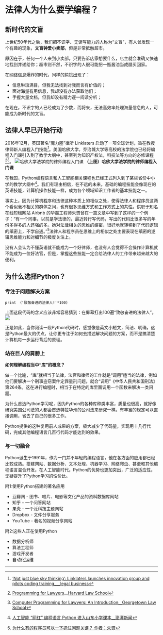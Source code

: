 

# 法律人为什么要学编程？


## 新时代的文盲

上世纪50年代之后，我们把不识字、无读写能力的人称为“文盲”，有人曾发现一个有趣的现象，**文盲钟爱小卖部**，但是非常抵触超市。

原因在于，任何一个人来到小卖部，只要告诉店家想要什么，店主就会准确又快速地找到并递给你；超市则不然，不识字的人很可能把一瓶酱油当成醋买回家。

在网络信息爆炸的时代，同样的尴尬出现了：
- 信息琳琅满目，但我无法找到对我而言有价值的；
- 面对海量有用信息，我却没有办法获取他们；
- 手握大量文档，但我却没有精力逐一阅读分析；

在现在，不识字的人已经成为了少数，而将来，无法高效率处理海量信息的人，可能成为新时代的文盲。


## 法律人早已开始行动

2016年12月，英国著名“魔力圈”律所 Linklaters 启动了一项全球计划，旨在教授律师新人编程入门技能[^3]。美国哈佛大学，乔治城大学等高校的法学院也已经将编程入门课引入到了教学大纲中，甚至列为知识产权法，科技法等方向的必修课程[^4][^5]。
![哈佛大学法学院的律师编程入门课](http://o6nu63qnj.bkt.clouddn.com/hwd.png)
**（上图）哈佛大学法学院的律师编程入门课**

在我国，Python编程语言和人工智能相关课程也已经正式列入到了某些省份中小学的教学大纲中[^6]。我们有理由相信，在不远的未来，基础的编程技能会像现在的英语技能，计算机操作技能一样，成为各个领域知识工作者的基本技能之一。

事实上，因为计算机程序和法律这种本质上的相似之处，使得法律人和程序员这两个看似毫不相关的群体之间，也有很多思维方式和工作方式上的共性。供职于知名在线短租网站 Airbnb 的华裔工程师朱赟曾在一篇文章中写到了这样的一个例子：“有一个同事，以前是学法律的，最近转行写代码，写出的代码比很多写的年份多得多的人还强的多。她对法律相关的思维的缜密，很好地就转移到了代码逻辑的缜密上，不学自通。”[^8]法律人和程序员在思维上的相似之处主要表现在缜密的逻辑思维能力和对细节的极度关注上。

没有人会认为不懂英语就不能成为一个好律师，也没有人会觉得不会操作计算机就不能成为一位好法官，但是，掌握这些技能一定会给法律人的工作带来越来越大的便利。




## 为什么选择Python？

### 专注于问题解决方案

    print （'致敬奋进的法律人!'*100)

上面这段代码的含义应该非常容易猜到：在屏幕打出100遍“致敬奋进的法律人”。
![](http://o6nu63qnj.bkt.clouddn.com/vscvsc4.png)

正是如此，当你阅读一段Python代码时，感觉像是英文小短文，简洁、明确，这是Python最大的优点，让你更专注于如何去描述解决问题的方案，而不是搞清楚计算机每一步运行背后的原理。

### 站在巨人的肩膀上
**如何理解编程当中“库”的概念？**

做一个比喻，“库”就相当于法律，法官和律师的工作就是“调用”适当的法律，例如他们要解决一个刑事盗窃案件定罪量刑问题，就会“调用”《中华人民共和国刑法》第264条。这在进行编程时，相当于在特定的库里面调用一个函数来解决一类问题。

为什么首选Python学习呢，因为Python的各种库种类丰富，质量也很高，就好像研究美国公司法的人都会首选特拉华州的公司法来研究一样。有丰富的规定可以直接调用，省去了自己的很多工作。

Python提供的这种复用前人成果的方案，极大减少了代码量，实现用十几行代码，完成其他编程语言几百行代码才能达到的效果。

### 与一切融合
Python诞生于1991年，作为一门并不年轻的编程语言，他在各方面的应用都已经比较成熟。搭建网站、数据分析、文本处理、机器学习、网络爬虫、甚至和其他编程语言混合开发，在人工智能时代，Python的优势也更加突出，广泛的适应性，无疑提升了Python学习的性价比。

附1:使用Python搭建的著名应用
- 豆瓣网 - 图书、唱片、电影等文化产品的资料数据库网站
- 知乎 - 一个问答网站
- 果壳 - 一个泛科技主题网站
- Dropbox - 文件分享服务
- YouTube - 著名的视频分享网站

附2:这些人正在使用Python
- 数据分析师
- 算法工程师
- 游戏开发者
- 自动化运维

---
[^1]: [Meet ‘Ross,’ the newly hired legal robot__Washington Post](https://www.washingtonpost.com/news/innovations/wp/2016/05/16/meet-ross-the-newly-hired-legal-robot/) 

[^2]: https://rossintelligence.com/ 

[^3]: [‘Not just blue sky thinking’: Linklaters launches innovation group and pilots coding training___legal business](https://www.legalbusiness.co.uk/blogs/not-just-blue-sky-thinking-linklaters-launches-innovation-group-and-pilots-coding-training/) 

[^4]: [Programming for Lawyers__Harvard Law School](http://hls.harvard.edu/academics/curriculum/catalog/default.aspx?o=71516) 

[^5]: [Computer Programming for Lawyers: An Introduction__Georgetown Law School](https://curriculum.law.georgetown.edu) 

[^6]: [人工智能 “网红” 编程语言 Python 进入山东小学课本__澎湃新闻](http://www.thepaper.cn/newsDetail_forward_1901353) 

[^7]: [Code V2.0 by Lawrence Lessig](http://codev2.cc/) 

[^8]: [为什么有的程序员可以一下抓住问题关键？ 作者：朱赟](http://mp.weixin.qq.com/s/U_DbPaZ0joh1qMCj8JIvDA) 



